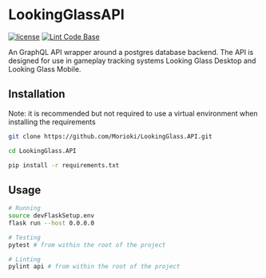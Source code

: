 # LookingGlassAPI

[![license](https://img.shields.io/badge/license-MIT-green)](LICENSE) 
[![Lint Code Base](https://github.com/Morioki/LookingGlass.API/actions/workflows/linter.yml/badge.svg?branch=main)](https://github.com/Morioki/LookingGlass.API/actions/workflows/linter.yml)

 An GraphQL API wrapper around a postgres database backend. The API is designed for use in gameplay tracking systems Looking Glass Desktop and Looking Glass Mobile.

## Installation

Note: it is recommended but not required to use a virtual environment when installing the requirements

```bash
git clone https://github.com/Morioki/LookingGlass.API.git

cd LookingGlass.API

pip install -r requirements.txt
```

## Usage

```bash
# Running
source devFlaskSetup.env
flask run --host 0.0.0.0

# Testing 
pytest # from within the root of the project

# Linting
pylint api # from within the root of the project

```

